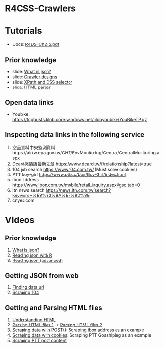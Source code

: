 # R4CSS-Crawlers
 
# Tutorials
* Docs: [R4DS-Ch2-5.pdf](R4DS-Ch2-5.pdf)

## Prior knowledge

* slide: [What is json?](https://drive.google.com/open?id=15k3cEw3ogBP5Cg5k5RZb0s4kVqoTDKuYJ67OUO043P4)
* slide: [Crawler designs](https://docs.google.com/presentation/d/1DCveWYpwlR4xfbySKVoikgdme5W71Pp57vyxSojr7XE/edit?usp=sharing)
* slide: [XPath and CSS selector](https://docs.google.com/presentation/d/1xS7jfahx8t7WuYmSbe4qfUjs0L7u3CgaqLADmcerGso/edit?usp=sharing)
* slide: [HTML parser](https://drive.google.com/open?id=19bvFt5UjfqzpxzvbVMZ4fxCphbKsbZMvSDzS2Wewkh4)


## Open data links
* Youbike: https://tcgbusfs.blob.core.windows.net/blobyoubike/YouBikeTP.gz

## Inspecting data links in the following service

1. 空品資料中央監測資料https://airtw.epa.gov.tw/CHT/EnvMonitoring/Central/CentralMonitoring.aspx
2. Dcard感情版最新文章 https://www.dcard.tw/f/relationship?latest=true
3. 104 job search https://www.104.com.tw/ (Must solve cookies)
4. PTT boy-girl https://www.ptt.cc/bbs/Boy-Girl/index.html
5. ibon address https://www.ibon.com.tw/mobile/retail_inquiry.aspx#gsc.tab=0
6. ltn news search https://news.ltn.com.tw/search?keyword=%E8%82%BA%E7%82%8E
7. cnyes.com
 
# Videos
## Prior knowledge

1. [What is json?](https://youtu.be/NAwOobTPh8M)
2. [Reading json with R](https://youtu.be/0RVvkveI_a8)
3. [Reading json (advanced)](https://youtu.be/rS-GlEYuFE0)

## Getting JSON from web
1. [Finding data url](https://youtu.be/P7DCgX0YAvM)
2. [Scraping 104](https://youtu.be/Tu63pSFrmM4)

## Getting and Parsing HTML files
1. [Understanding HTML](https://youtu.be/x9QhP8v0G6U)
2. [Parsing HTML files 1](https://youtu.be/nev71vayfN8) -> [Parsing HTML files 2](https://youtu.be/l2Hx4tuZULg)
3. [Scraping data with POST()](https://youtu.be/UY_mT0LJW3w): Scraping ibon address as an example
4. [Scraping data with cookies](https://youtu.be/BdYE0lTSQQo): Scraping PTT Gosshiping as an example
5. [Scraping PTT post content](https://youtu.be/ncH9dhJi_-c)
